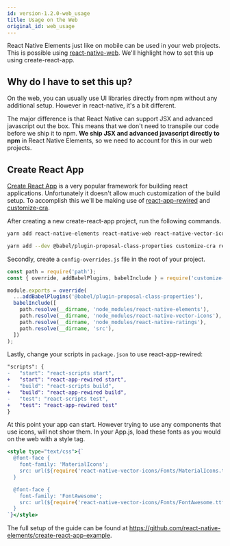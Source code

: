 ```yaml
---
id: version-1.2.0-web_usage
title: Usage on the Web
original_id: web_usage
---
```


React Native Elements just like on mobile can be used in your web projects. This is possible using [react-native-web](https://github.com/necolas/react-native-web). We'll highlight how to set this up using create-react-app.

## Why do I have to set this up?

On the web, you can usually use UI libraries directly from npm without any additional setup. However in react-native, it's a bit different.

The major difference is that React Native can support JSX and advanced javascript out the box. This means that we don't need to transpile our code before we ship it to npm. **We ship JSX and advanced javascript directly to npm** in React Native Elements, so we need to account for this in our web projects.

## Create React App

[Create React App](https://create-react-app.dev/) is a very popular framework for building react applications. Unfortunately it doesn't allow much customization of the build setup. To accomplish this we'll be making use of [react-app-rewired](https://github.com/timarney/react-app-rewired) and [customize-cra](https://github.com/arackaf/customize-cra).

After creating a new create-react-app project, run the following commands.

```bash
yarn add react-native-elements react-native-web react-native-vector-icons
```

```bash
yarn add --dev @babel/plugin-proposal-class-properties customize-cra react-app-rewired
```

Secondly, create a `config-overrides.js` file in the root of your project.

```js
const path = require('path');
const { override, addBabelPlugins, babelInclude } = require('customize-cra');

module.exports = override(
  ...addBabelPlugins('@babel/plugin-proposal-class-properties'),
  babelInclude([
    path.resolve(__dirname, 'node_modules/react-native-elements'),
    path.resolve(__dirname, 'node_modules/react-native-vector-icons'),
    path.resolve(__dirname, 'node_modules/react-native-ratings'),
    path.resolve(__dirname, 'src'),
  ])
);
```

Lastly, change your scripts in `package.json` to use react-app-rewired:

```diff
"scripts": {
-   "start": "react-scripts start",
+   "start": "react-app-rewired start",
-   "build": "react-scripts build",
+   "build": "react-app-rewired build",
-   "test": "react-scripts test",
+   "test": "react-app-rewired test"
}
```

At this point your app can start. However trying to use any components that use icons, will not show them. In your App.js, load these fonts as you would on the web with a style tag.

```jsx
<style type="text/css">{`
  @font-face {
    font-family: 'MaterialIcons';
    src: url(${require('react-native-vector-icons/Fonts/MaterialIcons.ttf')}) format('truetype');
  }

  @font-face {
    font-family: 'FontAwesome';
    src: url(${require('react-native-vector-icons/Fonts/FontAwesome.ttf')}) format('truetype');
  }
`}</style>
```

The full setup of the guide can be found at https://github.com/react-native-elements/create-react-app-example.
